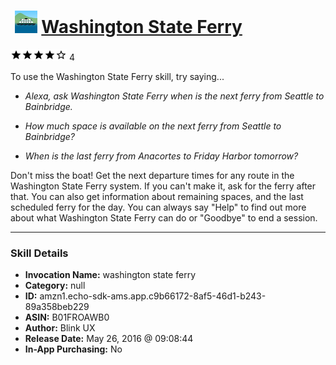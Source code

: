 # &nbsp;<img src="skill_icon" alt="Washington State Ferry icon" width="36"> [Washington State Ferry](http://alexa.amazon.com/#skills/amzn1.echo-sdk-ams.app.c9b66172-8af5-46d1-b243-89a358beb229)
![4 stars](../../images/ic_star_black_18dp_1x.png)![4 stars](../../images/ic_star_black_18dp_1x.png)![4 stars](../../images/ic_star_black_18dp_1x.png)![4 stars](../../images/ic_star_black_18dp_1x.png)![4 stars](../../images/ic_star_border_black_18dp_1x.png) 4

To use the Washington State Ferry skill, try saying...

* *Alexa, ask Washington State Ferry when is the next ferry from Seattle to Bainbridge.*

* *How much space is available on the next ferry from Seattle to Bainbridge?*

* *When is the last ferry from Anacortes to Friday Harbor tomorrow?*

Don't miss the boat! Get the next departure times for any route in the Washington State Ferry system. If you can't make it, ask for the ferry after that. You can also get information about remaining spaces, and the last scheduled ferry for the day. You can always say "Help" to find out more about what Washington State Ferry can do or "Goodbye" to end a session.

***

### Skill Details

* **Invocation Name:** washington state ferry
* **Category:** null
* **ID:** amzn1.echo-sdk-ams.app.c9b66172-8af5-46d1-b243-89a358beb229
* **ASIN:** B01FROAWB0
* **Author:** Blink UX
* **Release Date:** May 26, 2016 @ 09:08:44
* **In-App Purchasing:** No
